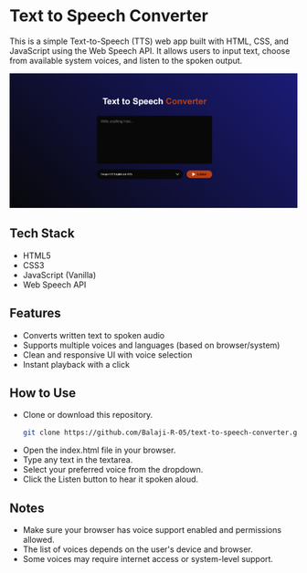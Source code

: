 # Text to Speech Converter

This is a simple Text-to-Speech (TTS) web app built with HTML, CSS, and JavaScript using the Web Speech API. It allows users to input text, choose from available system voices, and listen to the spoken output.

<img src="images/demo.png" alt="app-demo">

## Tech Stack
- HTML5
- CSS3
- JavaScript (Vanilla)
- Web Speech API

## Features
- Converts written text to spoken audio
- Supports multiple voices and languages (based on browser/system)
- Clean and responsive UI with voice selection
- Instant playback with a click

## How to Use
- Clone or download this repository.
    ```sh
    git clone https://github.com/Balaji-R-05/text-to-speech-converter.git
    ```
- Open the index.html file in your browser.
- Type any text in the textarea.
- Select your preferred voice from the dropdown.
- Click the Listen button to hear it spoken aloud.

## Notes
- Make sure your browser has voice support enabled and permissions allowed.
- The list of voices depends on the user's device and browser.
- Some voices may require internet access or system-level support.